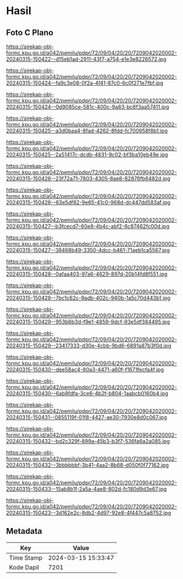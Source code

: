 # Hasil

## Foto C Plano

https://sirekap-obj-formc.kpu.go.id/a042/pemilu/pdpr/72/09/04/20/20/7209042020002-20240315-150422--d15eb1ad-2911-43f7-a754-e1e3e8226572.jpg

https://sirekap-obj-formc.kpu.go.id/a042/pemilu/pdpr/72/09/04/20/20/7209042020002-20240315-150424--fa9c3e08-0f2a-4f41-87c0-6c0f271e7fbf.jpg

https://sirekap-obj-formc.kpu.go.id/a042/pemilu/pdpr/72/09/04/20/20/7209042020002-20240315-150424--0d9085ce-581c-400c-9a83-bc6f3aa57411.jpg

https://sirekap-obj-formc.kpu.go.id/a042/pemilu/pdpr/72/09/04/20/20/7209042020002-20240315-150425--a3d0baa4-8fad-4262-8fdd-fc700958f8b1.jpg

https://sirekap-obj-formc.kpu.go.id/a042/pemilu/pdpr/72/09/04/20/20/7209042020002-20240315-150425--2a51417c-dcdb-4831-9c02-bf3ba10eb49e.jpg

https://sirekap-obj-formc.kpu.go.id/a042/pemilu/pdpr/72/09/04/20/20/7209042020002-20240315-150426--23f72a71-7803-4305-8ae8-82876fb6482d.jpg

https://sirekap-obj-formc.kpu.go.id/a042/pemilu/pdpr/72/09/04/20/20/7209042020002-20240315-150426--63e5df82-9e65-41c0-968d-dc447dd583af.jpg

https://sirekap-obj-formc.kpu.go.id/a042/pemilu/pdpr/72/09/04/20/20/7209042020002-20240315-150427--b3fcecd7-60e8-4b4c-abf2-6c87462fc00d.jpg

https://sirekap-obj-formc.kpu.go.id/a042/pemilu/pdpr/72/09/04/20/20/7209042020002-20240315-150427--38468b49-3350-4dcc-b461-71aeb1ca5567.jpg

https://sirekap-obj-formc.kpu.go.id/a042/pemilu/pdpr/72/09/04/20/20/7209042020002-20240315-150428--0afaa403-97a6-4629-897d-20b14fd8f551.jpg

https://sirekap-obj-formc.kpu.go.id/a042/pemilu/pdpr/72/09/04/20/20/7209042020002-20240315-150428--7bc1c62c-9adb-402c-940b-1a5c70d443b1.jpg

https://sirekap-obj-formc.kpu.go.id/a042/pemilu/pdpr/72/09/04/20/20/7209042020002-20240315-150429--953b6b3d-f9e1-4859-9dcf-93e5df384495.jpg

https://sirekap-obj-formc.kpu.go.id/a042/pemilu/pdpr/72/09/04/20/20/7209042020002-20240315-150429--23417333-d30e-4cbb-9bd6-6891a87b3f0d.jpg

https://sirekap-obj-formc.kpu.go.id/a042/pemilu/pdpr/72/09/04/20/20/7209042020002-20240315-150430--dee58ac4-80a3-4471-a60f-f1671fecfa4f.jpg

https://sirekap-obj-formc.kpu.go.id/a042/pemilu/pdpr/72/09/04/20/20/7209042020002-20240315-150430--6ab8fdfa-3ce6-4b2f-b804-1aabcb0160b4.jpg

https://sirekap-obj-formc.kpu.go.id/a042/pemilu/pdpr/72/09/04/20/20/7209042020002-20240315-150431--0855119f-01f8-4427-ae30-7930e8d0c067.jpg

https://sirekap-obj-formc.kpu.go.id/a042/pemilu/pdpr/72/09/04/20/20/7209042020002-20240315-150432--bd2c329f-899a-45b3-b3f7-536fa6a2a085.jpg

https://sirekap-obj-formc.kpu.go.id/a042/pemilu/pdpr/72/09/04/20/20/7209042020002-20240315-150432--3bbbbbbf-3b41-4aa2-8b68-d050f0f77162.jpg

https://sirekap-obj-formc.kpu.go.id/a042/pemilu/pdpr/72/09/04/20/20/7209042020002-20240315-150433--15ab8b1f-2a5a-4ae8-802d-fc180d9d3e67.jpg

https://sirekap-obj-formc.kpu.go.id/a042/pemilu/pdpr/72/09/04/20/20/7209042020002-20240315-150423--3d162e2c-8db2-4d97-92e8-4f447c5a8752.jpg


## Metadata

| Key        | Value               |
| ---------- | ------------------- |
| Time Stamp | 2024-03-15 15:33:47 |
| Kode Dapil | 7201                |



